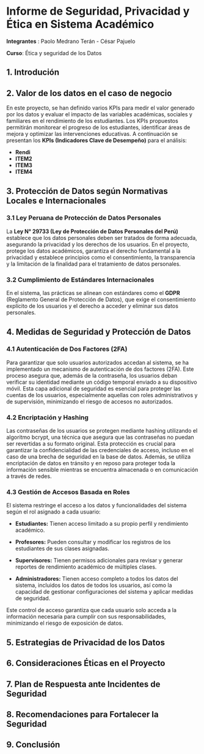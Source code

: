 # Informe de Seguridad, Privacidad y Ética en Sistema Académico
**Integrantes** : Paolo Medrano Terán - César Pajuelo 


**Curso**: Ética y seguridad de los Datos

## 1. Introdución 
## 2. Valor de los datos en el caso de negocio 
En este proyecto, se han definido varios KPIs para medir el valor generado por los datos y evaluar el impacto de las variables académicas, sociales y familiares en el rendimiento de los estudiantes. Los KPIs propuestos permitirán monitorear el progreso de los estudiantes, identificar áreas de mejora y optimizar las intervenciones educativas. A continuación se presentan los **KPIs (Indicadores Clave de Desempeño)**  para el análisis:

- **Rendi**
- **ITEM2**
- **ITEM3**
- **ITEM4**

## **3. Protección de Datos según Normativas Locales e Internacionales**

### **3.1 Ley Peruana de Protección de Datos Personales**
La **Ley N° 29733 (Ley de Protección de Datos Personales del Perú)** establece que los datos personales deben ser tratados de forma adecuada, asegurando la privacidad y los derechos de los usuarios. En el proyecto, protege los datos académicos, garantiza el derecho fundamental a la privacidad y establece principios como el consentimiento, la transparencia y la limitación de la finalidad para el tratamiento de datos personales. 

### **3.2 Cumplimiento de Estándares Internacionales**
En el sistema, las prácticas se alinean con estándares como el **GDPR** (Reglamento General de Protección de Datos), que exige el consentimiento explícito de los usuarios y el derecho a acceder y eliminar sus datos personales.

## 4. Medidas de Seguridad y Protección de Datos

### 4.1 Autenticación de Dos Factores (2FA)
Para garantizar que solo usuarios autorizados accedan al sistema, se ha implementado un mecanismo de autenticación de dos factores (2FA). Este proceso asegura que, además de la contraseña, los usuarios deban verificar su identidad mediante un código temporal enviado a su dispositivo móvil. Esta capa adicional de seguridad es esencial para proteger las cuentas de los usuarios, especialmente aquellas con roles administrativos y de supervisión, minimizando el riesgo de accesos no autorizados.

### 4.2 Encriptación y Hashing

Las contraseñas de los usuarios se protegen mediante hashing utilizando el algoritmo bcrypt, una técnica que asegura que las contraseñas no puedan ser revertidas a su formato original. Esta protección es crucial para garantizar la confidencialidad de las credenciales de acceso, incluso en el caso de una brecha de seguridad en la base de datos. Además, se utiliza encriptación de datos en tránsito y en reposo para proteger toda la información sensible mientras se encuentra almacenada o en comunicación a través de redes.

### 4.3 Gestión de Accesos Basada en Roles
El sistema restringe el acceso a los datos y funcionalidades del sistema según el rol asignado a cada usuario:

- **Estudiantes:** Tienen acceso limitado a su propio perfil y rendimiento académico.
- **Profesores:** Pueden consultar y modificar los registros de los estudiantes de sus clases asignadas.

- **Supervisores:**  Tienen permisos adicionales para revisar y generar reportes de rendimiento académico de múltiples clases.

- **Administradores:** Tienen acceso completo a todos los datos del sistema, incluidos los datos de todos los usuarios, así como la capacidad de gestionar configuraciones del sistema y aplicar medidas de seguridad.

Este control de acceso garantiza que cada usuario solo acceda a la información necesaria para cumplir con sus responsabilidades, minimizando el riesgo de exposición de datos.


## 5. Estrategias de Privacidad de los Datos

## **6. Consideraciones Éticas en el Proyecto**


## **7. Plan de Respuesta ante Incidentes de Seguridad**

## 8. Recomendaciones para Fortalecer la Seguridad


## 9. Conclusión

